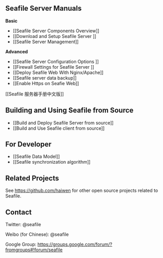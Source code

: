 ## Seafile Server Manuals

**Basic**

* [[Seafile Server Components Overview]]
* [[Download and Setup Seafile Server ]]
* [[Seafile Server Management]]

**Advanced**

* [[Seafile Server Configuration Options ]]
* [[Firewall Settings for Seafile Server ]]
* [[Deploy Seafile Web With Nginx/Apache]]
* [[Seafile server data backup]]
* [[Enable Https on Seafie Web]]

[[Seafile 服务器手册中文版]]

## Building and Using Seafile from Source

* [[Build and Deploy Seafile Server from source]]
* [[Build and Use Seafile client from source]]

## For Developer

* [[Seafile Data Model]]
* [[Seafile synchronization algorithm]]

## Related Projects

See https://github.com/haiwen for other open source projects related to Seafile.

## Contact

Twitter: @seafile

Weibo (for Chinese): @seafile

Google Group: https://groups.google.com/forum/?fromgroups#!forum/seafile